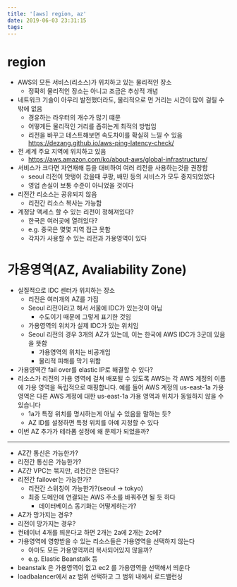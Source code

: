 ```yaml
---
title: '[aws] region, az'
date: 2019-06-03 23:31:15
tags:
---
```


# region
- AWS의 모든 서비스(리소스)가 위치하고 있는 물리적인 장소
    - 정확히 물리적인 장소는 아니고 조금은 추상적 개념
- 네트워크 기술이 아무리 발전했더라도, 물리적으로 먼 거리는 시간이 많이 걸릴 수 밖에 없음
    - 경유하는 라우터의 개수가 많기 떄문
    - 어떻게든 물리적인 거리를 좁히는게 최적의 방법임
    - 리전을 바꾸고 테스트해보면 속도차이를 확실히 느낄 수 있음 <https://dezang.github.io/aws-ping-latency-check/>
- 전 세계 주요 지역에 위치하고 있음
    - <https://aws.amazon.com/ko/about-aws/global-infrastructure/>
- 서비스가 크다면 자연재해 등을 대비하여 여러 리전을 사용하는것을 권장함
    - seoul 리전이 맛탱이 갔을때 쿠팡, 배민 등의 서비스가 모두 중지되었었다
    - 영업 손실이 보통 수준이 아니었을 것이다
- 리전간 리소스는 공유되지 않음
    - 리전간 리소스 복사는 가능함
- 계정당 액세스 할 수 있는 리전이 정해져있다?
    - 한국은 여러곳에 열려있다?
    - e.g. 중국은 몇몇 지역 접근 못함
    - 각자가 사용할 수 있는 리전과 가용영역이 있다

# 가용영역(AZ, Avaliability Zone)
- 실질적으로 IDC 센터가 위치하는 장소
    - 리전은 여러개의 AZ를 가짐
    - Seoul 리전이라고 해서 서울에 IDC가 있는것이 아님
        - 수도이기 때문에 그렇게 표기한 것임
    - 가용영역의 위치가 실제 IDC가 있는 위치임
    - Seoul 리전의 경우 3개의 AZ가 있는데, 이는 한국에 AWS IDC가 3군데 있음을 뜻함
        - 가용영역의 위치는 비공개임
        - 물리적 피해를 막기 위함
- 가용영역간 fail over를 elastic IP로 해결할 수 있다?
- 리소스가 리전의 가용 영역에 걸쳐 배포될 수 있도록 AWS는 각 AWS 계정의 이름에 가용 영역을 독립적으로 매핑합니다. 예를 들어 AWS 계정의 us-east-1a 가용 영역은 다른 AWS 계정에 대한 us-east-1a 가용 영역과 위치가 동일하지 않을 수 있습니다
    - 1a가 특정 위치를 명시하는게 아닐 수 있음을 말하는 듯?
    - AZ ID를 설정하면 특정 위치를 아예 지정할 수 있다
- 이번 AZ 추가가 테라폼 설정에 왜 문제가 되었을까?

---

- AZ간 통신은 가능한가?
- 리전간 통신은 가능한가?
- AZ간 VPC는 묶지만, 리전간은 안된다?
- 리전간 failover는 가능한가?
    - 리전간 스위칭이 가능한가?(seoul -> tokyo)
    - 최종 도메인에 연결되는 AWS 주소를 바꿔주면 될 듯 하다
        - 데이터베이스 동기화는 어떻게하는가?
- AZ가 망가지는 경우?
- 리전이 망가지는 경우?
- 컨테이너 4개를 띄운다고 하면 2개는 2a에 2개는 2c에?
- 가용영역에 영향받을 수 있는 리소스들은 가용영역을 선택하지 않는다
    - 아마도 모든 가용영역끼리 복사되어있지 않을까?
    - e.g. Elastic Beanstalk 등
- beanstalk 은 가용영역이 없고 ec2 를 가용영역을 선택해서 띄운다
- loadbalancer에서 az 범위 선택하고 그 범위 내에서 로드밸런싱

<!-- more -->